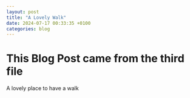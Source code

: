 ```yaml
---
layout: post
title: "A Lovely Walk"
date: 2024-07-17 00:33:35 +0100
categories: blog
---
```


# This Blog Post came from the third file

A lovely place to have a walk
